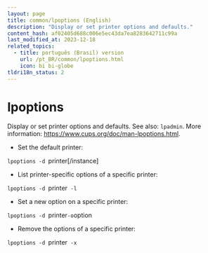 ```yaml
---
layout: page
title: common/lpoptions (English)
description: "Display or set printer options and defaults."
content_hash: af02405d688c006e5ec43da7ea8283642711c99a
last_modified_at: 2023-12-18
related_topics:
  - title: português (Brasil) version
    url: /pt_BR/common/lpoptions.html
    icon: bi bi-globe
tldri18n_status: 2
---
```

# lpoptions

Display or set printer options and defaults.
See also: `lpadmin`.
More information: <https://www.cups.org/doc/man-lpoptions.html>.

- Set the default printer:

`lpoptions -d `<span class="tldr-var badge badge-pill bg-dark-lm bg-white-dm text-white-lm text-dark-dm font-weight-bold">printer[/instance]</span>

- List printer-specific options of a specific printer:

`lpoptions -d `<span class="tldr-var badge badge-pill bg-dark-lm bg-white-dm text-white-lm text-dark-dm font-weight-bold">printer</span>` -l`

- Set a new option on a specific printer:

`lpoptions -d `<span class="tldr-var badge badge-pill bg-dark-lm bg-white-dm text-white-lm text-dark-dm font-weight-bold">printer</span>` -o `<span class="tldr-var badge badge-pill bg-dark-lm bg-white-dm text-white-lm text-dark-dm font-weight-bold">option</span>

- Remove the options of a specific printer:

`lpoptions -d `<span class="tldr-var badge badge-pill bg-dark-lm bg-white-dm text-white-lm text-dark-dm font-weight-bold">printer</span>` -x`

